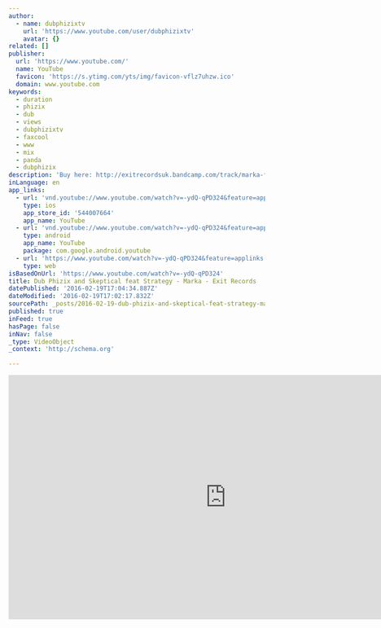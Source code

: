 ```yaml
---
author:
  - name: dubphizixtv
    url: 'https://www.youtube.com/user/dubphizixtv'
    avatar: {}
related: []
publisher:
  url: 'https://www.youtube.com/'
  name: YouTube
  favicon: 'https://s.ytimg.com/yts/img/favicon-vflz7uhzw.ico'
  domain: www.youtube.com
keywords:
  - duration
  - phizix
  - dub
  - views
  - dubphizixtv
  - faxcool
  - www
  - mix
  - panda
  - dubphizix
description: 'Buy here: http://exitrecordsuk.bandcamp.com/track/marka-ft-strategy www.exitrecords.co.uk www.dubphizix.com www.facebook.com/skepticaluk1 www.twitter.com/skepticaluk www.facebook.com/dubphizix www.twitter.com/dubphizix www.twitter.com/brokenenglish1 Video Directed and produced by Tom Doran Fire performers: Cirque du Manc .....www.cirquedumanc.com twitter: @cirquedumanc Thanks to Emma, Skittles, Merny, Fro and Becks'
inLanguage: en
app_links:
  - url: 'vnd.youtube://www.youtube.com/watch?v=-ydQ-qPD324&feature=applinks'
    type: ios
    app_store_id: '544007664'
    app_name: YouTube
  - url: 'vnd.youtube://www.youtube.com/watch?v=-ydQ-qPD324&feature=applinks'
    type: android
    app_name: YouTube
    package: com.google.android.youtube
  - url: 'https://www.youtube.com/watch?v=-ydQ-qPD324&feature=applinks'
    type: web
isBasedOnUrl: 'https://www.youtube.com/watch?v=-ydQ-qPD324'
title: Dub Phizix and Skeptical feat Strategy - Marka - Exit Records
datePublished: '2016-02-19T17:04:34.887Z'
dateModified: '2016-02-19T17:02:17.832Z'
sourcePath: _posts/2016-02-19-dub-phizix-and-skeptical-feat-strategy-marka-exit-record.md
published: true
inFeed: true
hasPage: false
inNav: false
_type: VideoObject
_context: 'http://schema.org'

---
```

<iframe src="https://cdn.embedly.com/widgets/media.html?src=https%3A%2F%2Fwww.youtube.com%2Fembed%2F-ydQ-qPD324%3Ffeature%3Doembed&amp;url=https%3A%2F%2Fwww.youtube.com%2Fwatch%3Fv%3D-ydQ-qPD324&amp;image=https%3A%2F%2Fi.ytimg.com%2Fvi%2F-ydQ-qPD324%2Fhqdefault.jpg&amp;key=b7d04c9b404c499eba89ee7072e1c4f7&amp;type=text%2Fhtml&amp;schema=youtube" width="854" height="480" scrolling="no" frameborder="0" allowfullscreen="allowfullscreen" style=""></iframe>